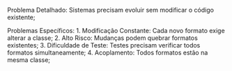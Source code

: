 ﻿Problema Detalhado: Sistemas precisam evoluir sem modificar o código existente;

Problemas Específicos:
	1. Modificação Constante: Cada novo formato exige alterar a classe;
	2. Alto Risco: Mudanças podem quebrar formatos existentes;
	3. Dificuldade de Teste: Testes precisam verificar todos formatos simultaneamente;
	4. Acoplamento: Todos formatos estão na mesma classe;